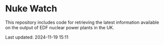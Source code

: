 # Nuke Watch

This repository includes code for retrieving the latest information available on the output of EDF nuclear power plants in the UK.

Last updated: 2024-11-19 15:11